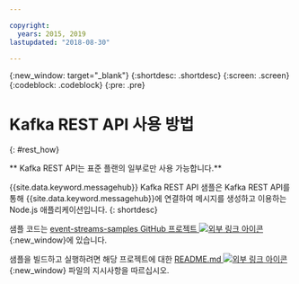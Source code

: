 ```yaml
---

copyright:
  years: 2015, 2019
lastupdated: "2018-08-30"

---
```


{:new_window: target="_blank"}
{:shortdesc: .shortdesc}
{:screen: .screen}
{:codeblock: .codeblock}
{:pre: .pre}

# Kafka REST API 사용 방법
{: #rest_how}

<!-- info moved to eventstreams025.md because of doc app changes -->
** Kafka REST API는 표준 플랜의 일부로만 사용 가능합니다.**
<br/>

<!-- 21/06/18 - commenting out until content ready
## To do: examples
{: notoc}

## To do: supported parameters
{: notoc}

## How to use, download, and set up the Kafka REST API sample
{: #rest_sample notoc}
-->

{{site.data.keyword.messagehub}} Kafka REST API 샘플은
Kafka REST API를 통해 {{site.data.keyword.messagehub}}에 연결하여
메시지를 생성하고 이용하는 Node.js 애플리케이션입니다.
{: shortdesc}

샘플 코드는 [event-streams-samples GitHub 프로젝트 ![외부 링크 아이콘](../../icons/launch-glyph.svg "외부 링크 아이콘")](https://github.com/ibm-messaging/event-streams-samples/tree/master/kafka-nodejs-console-sample){:new_window}에 있습니다.

샘플을 빌드하고 실행하려면 해당 프로젝트에 대한 [README.md ![외부 링크 아이콘](../../icons/launch-glyph.svg "외부 링크 아이콘")](https://github.com/ibm-messaging/event-streams-samples/tree/master/kafka-nodejs-console-sample){:new_window} 파일의 지시사항을 따르십시오.

<!-- 
Comment from Andrew
New topic.

    Instructions for getting started, with links for more info
    Simple send and receive URLs with example output
    We need detail about the supported parameters
-->

